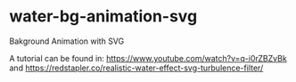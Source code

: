 # water-bg-animation-svg
Bakground Animation with SVG

A tutorial can be found in: https://www.youtube.com/watch?v=q-i0rZBZvBk and https://redstapler.co/realistic-water-effect-svg-turbulence-filter/
